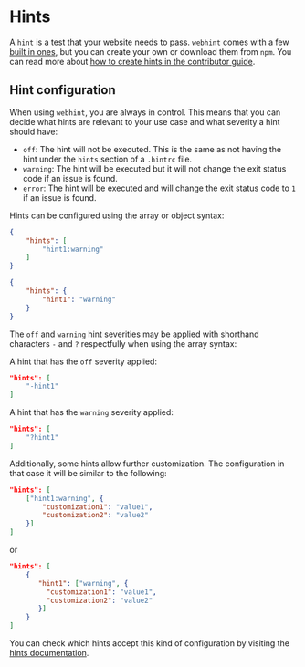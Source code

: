 # Hints

A `hint` is a test that your website needs to pass. `webhint` comes with
a few [built in ones][hints], but you can create your own or download
them from `npm`. You can read more about [how to create hints in the
contributor guide][how to hint].

## Hint configuration

When using `webhint`, you are always in control. This means that you can
decide what hints are relevant to your use case and what severity a hint
should have:

* `off`: The hint will not be executed. This is the same as not having
  the hint under the `hints` section of a `.hintrc` file.
* `warning`: The hint will be executed but it will not change the exit
  status code if an issue is found.
* `error`: The hint will be executed and will change the exit status
  code to `1` if an issue is found.

Hints can be configured using the array or object syntax:

```json
{
    "hints": [
        "hint1:warning"
    ]
}
```

```json
{
    "hints": {
        "hint1": "warning"
    }
}
```

The `off` and `warning` hint severities may be applied with shorthand
characters `-` and `?` respectfully when using the array syntax:

A hint that has the `off` severity applied:

```json
"hints": [
    "-hint1"
]
```

A hint that has the `warning` severity applied:

```json
"hints": [
    "?hint1"
]
```

Additionally, some hints allow further customization. The configuration
in that case it will be similar to the following:

```json
"hints": [
    ["hint1:warning", {
        "customization1": "value1",
        "customization2": "value2"
    }]
]
```

or

```json
"hints": [
    {
       "hint1": ["warning", {
         "customization1": "value1",
         "customization2": "value2"
       }]
    }
]
```

You can check which hints accept this kind of configuration by
visiting the [hints documentation][hints].

<!-- Link labels: -->

[hints]: ../hints/index.md
[how to hint]: ../../contributor-guide/how-to/hint.md
